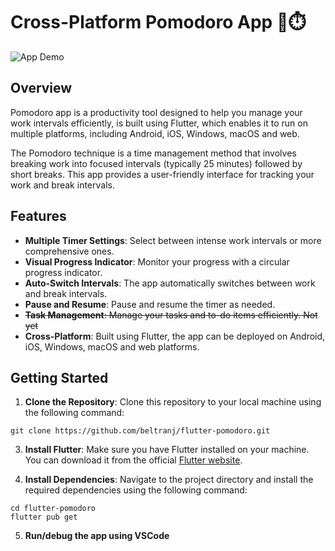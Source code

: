 # Cross-Platform Pomodoro App 🍅⏱️

![App Demo]()

## Overview

Pomodoro app is a productivity tool designed to help you manage your work intervals efficiently, is built using Flutter, which enables it to run on multiple platforms, including Android, iOS, Windows, macOS and web.

The Pomodoro technique is a time management method that involves breaking work into focused intervals (typically 25 minutes) followed by short breaks. This app provides a user-friendly interface for tracking your work and break intervals.

## Features

- **Multiple Timer Settings**: Select between intense work intervals or more comprehensive ones.
- **Visual Progress Indicator**: Monitor your progress with a circular progress indicator.
- **Auto-Switch Intervals**: The app automatically switches between work and break intervals.
- **Pause and Resume**: Pause and resume the timer as needed.
- ~~**Task Management**: Manage your tasks and to-do items efficiently. Not yet~~
- **Cross-Platform**: Built using Flutter, the app can be deployed on Android, iOS, Windows, macOS and web platforms.

## Getting Started

1. **Clone the Repository**: Clone this repository to your local machine using the following command:
```
git clone https://github.com/beltranj/flutter-pomodoro.git
```
3. **Install Flutter**: Make sure you have Flutter installed on your machine. You can download it from the official [Flutter website](https://flutter.dev/docs/get-started/install).

4. **Install Dependencies**: Navigate to the project directory and install the required dependencies using the following command:
```
cd flutter-pomodoro
flutter pub get
```
5. **Run/debug the app using VSCode**
